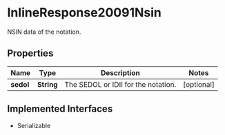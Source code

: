 

# InlineResponse20091Nsin

NSIN data of the notation.

## Properties

Name | Type | Description | Notes
------------ | ------------- | ------------- | -------------
**sedol** | **String** | The SEDOL or IDII for the notation. |  [optional]


## Implemented Interfaces

* Serializable



